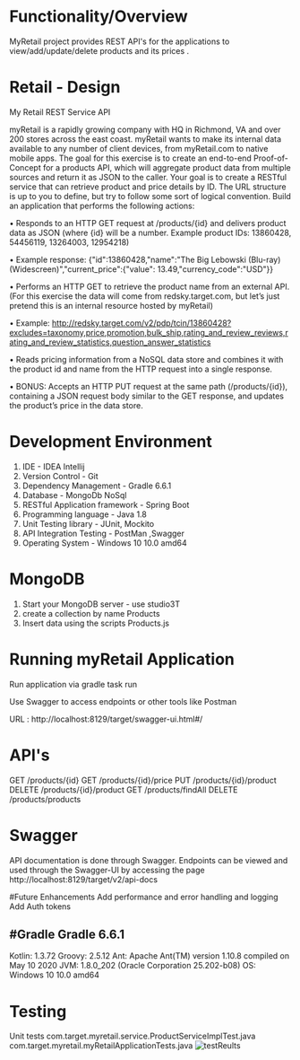 # Functionality/Overview
MyRetail project provides REST API's for the applications to view/add/update/delete products and its prices .

# Retail - Design 
My Retail REST Service API

myRetail is a rapidly growing company with HQ in Richmond, VA and over 200 stores across the east coast. myRetail wants to make its internal data available to any number of client devices, from myRetail.com to native mobile apps. 
The goal for this exercise is to create an end-to-end Proof-of-Concept for a products API, which will aggregate product data from multiple sources and return it as JSON to the caller. 
Your goal is to create a RESTful service that can retrieve product and price details by ID. The URL structure is up to you to define, but try to follow some sort of logical convention.
Build an application that performs the following actions: 

•	Responds to an HTTP GET request at /products/{id} and delivers product data as JSON (where {id} will be a number. 
Example product IDs: 13860428, 54456119, 13264003, 12954218) 

•	Example response: {"id":13860428,"name":"The Big Lebowski (Blu-ray) (Widescreen)","current_price":{"value": 13.49,"currency_code":"USD"}}

•	Performs an HTTP GET to retrieve the product name from an external API. (For this exercise the data will come from redsky.target.com, but let’s just pretend this is an internal resource hosted by myRetail) 

•	Example: http://redsky.target.com/v2/pdp/tcin/13860428?excludes=taxonomy,price,promotion,bulk_ship,rating_and_review_reviews,rating_and_review_statistics,question_answer_statistics

•	Reads pricing information from a NoSQL data store and combines it with the product id and name from the HTTP request into a single response. 

•	BONUS: Accepts an HTTP PUT request at the same path (/products/{id}), containing a JSON request body similar to the GET response, and updates the product’s price in the data store. 

# Development Environment
1. IDE - IDEA Intellij
2. Version Control - Git
3. Dependency Management - Gradle 6.6.1
4. Database - MongoDb NoSql
5. RESTful Application framework - Spring Boot
6. Programming language - Java 1.8
7. Unit Testing library - JUnit, Mockito
8. API Integration Testing - PostMan ,Swagger
9. Operating System - Windows 10 10.0 amd64

# MongoDB
1. Start your MongoDB server - use studio3T 
2. create a collection by name Products
3. Insert data using the scripts Products.js

# Running myRetail Application
Run application via gradle task run

Use Swagger to access endpoints or other tools like Postman

URL : http://localhost:8129/target/swagger-ui.html#/

# API's
GET /products/{id}
GET /products/{id}/price
PUT /products/{id}/product
DELETE /products/{id}/product
GET /products/findAll
DELETE /products/products


# Swagger
API documentation is done through Swagger. Endpoints can be viewed and used through the Swagger-UI by accessing the page http://localhost:8129/target/v2/api-docs

#Future Enhancements
Add  performance and error handling and logging
Add Auth tokens 

#Gradle
Gradle 6.6.1
------------------------------------------------------------
Kotlin:       1.3.72
Groovy:       2.5.12
Ant:          Apache Ant(TM) version 1.10.8 compiled on May 10 2020
JVM:          1.8.0_202 (Oracle Corporation 25.202-b08)
OS:           Windows 10 10.0 amd64

# Testing
Unit tests
com.target.myretail.service.ProductServiceImplTest.java
com.target.myretail.myRetailApplicationTests.java
![testReults](https://user-images.githubusercontent.com/68809796/110689472-b8fefd00-8208-11eb-8b6e-55b5d37beb35.JPG)

